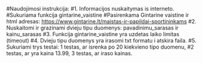#Naudojimosi instrukcija:
#1. Informacijos nuskaitymas is interneto.
#Sukuriama funkcija gintarine_vaistine
#Pasirenkama Gintarine vaistine ir html adresas: https://www.gintarine.lt/maistas-ir-papildai-sportininkams
#2. Nuskaitomi ir grazinami dvieju tipu duomenys: pavadinimu_sarasas ir kainu_sarasas
#3. Funkcija gintarine_vaistine yra uzdetas laiko limitas (timeout)
#4. Dvieju tipu duomenys yra irasomi txt formatu i atskira faila.
#5. Sukuriami trys testai: 1 testas, ar isrenka po 20 kiekvieno tipo duomenu,
#2 testas, ar yra kaina 13.99, 3 testas, ar iraso kainas.
#
